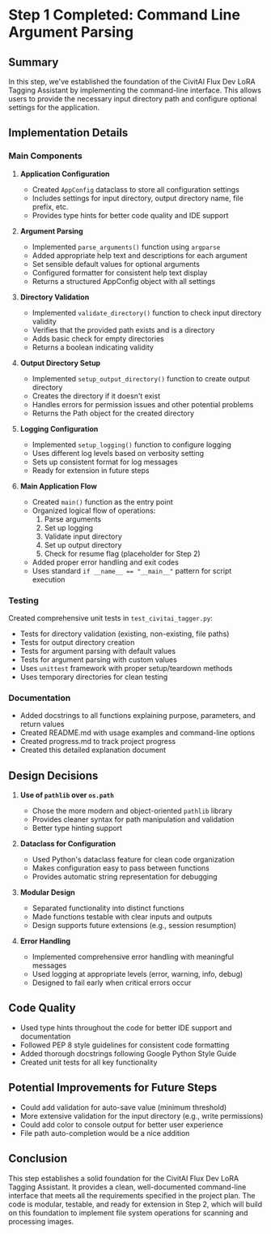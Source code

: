 # Step 1 Completed: Command Line Argument Parsing

## Summary

In this step, we've established the foundation of the CivitAI Flux Dev LoRA Tagging Assistant by implementing the command-line interface. This allows users to provide the necessary input directory path and configure optional settings for the application.

## Implementation Details

### Main Components

1. **Application Configuration**
   - Created `AppConfig` dataclass to store all configuration settings
   - Includes settings for input directory, output directory name, file prefix, etc.
   - Provides type hints for better code quality and IDE support

2. **Argument Parsing**
   - Implemented `parse_arguments()` function using `argparse`
   - Added appropriate help text and descriptions for each argument
   - Set sensible default values for optional arguments
   - Configured formatter for consistent help text display
   - Returns a structured AppConfig object with all settings

3. **Directory Validation**
   - Implemented `validate_directory()` function to check input directory validity
   - Verifies that the provided path exists and is a directory
   - Adds basic check for empty directories
   - Returns a boolean indicating validity

4. **Output Directory Setup**
   - Implemented `setup_output_directory()` function to create output directory
   - Creates the directory if it doesn't exist
   - Handles errors for permission issues and other potential problems
   - Returns the Path object for the created directory

5. **Logging Configuration**
   - Implemented `setup_logging()` function to configure logging
   - Uses different log levels based on verbosity setting
   - Sets up consistent format for log messages
   - Ready for extension in future steps

6. **Main Application Flow**
   - Created `main()` function as the entry point
   - Organized logical flow of operations:
     1. Parse arguments
     2. Set up logging
     3. Validate input directory
     4. Set up output directory
     5. Check for resume flag (placeholder for Step 2)
   - Added proper error handling and exit codes
   - Uses standard `if __name__ == "__main__"` pattern for script execution

### Testing

Created comprehensive unit tests in `test_civitai_tagger.py`:
   - Tests for directory validation (existing, non-existing, file paths)
   - Tests for output directory creation
   - Tests for argument parsing with default values
   - Tests for argument parsing with custom values
   - Uses `unittest` framework with proper setup/teardown methods
   - Uses temporary directories for clean testing

### Documentation

- Added docstrings to all functions explaining purpose, parameters, and return values
- Created README.md with usage examples and command-line options
- Created progress.md to track project progress
- Created this detailed explanation document

## Design Decisions

1. **Use of `pathlib` over `os.path`**
   - Chose the more modern and object-oriented `pathlib` library
   - Provides cleaner syntax for path manipulation and validation
   - Better type hinting support

2. **Dataclass for Configuration**
   - Used Python's dataclass feature for clean code organization
   - Makes configuration easy to pass between functions
   - Provides automatic string representation for debugging

3. **Modular Design**
   - Separated functionality into distinct functions
   - Made functions testable with clear inputs and outputs
   - Design supports future extensions (e.g., session resumption)

4. **Error Handling**
   - Implemented comprehensive error handling with meaningful messages
   - Used logging at appropriate levels (error, warning, info, debug)
   - Designed to fail early when critical errors occur

## Code Quality

- Used type hints throughout the code for better IDE support and documentation
- Followed PEP 8 style guidelines for consistent code formatting
- Added thorough docstrings following Google Python Style Guide
- Created unit tests for all key functionality

## Potential Improvements for Future Steps

- Could add validation for auto-save value (minimum threshold)
- More extensive validation for the input directory (e.g., write permissions)
- Could add color to console output for better user experience
- File path auto-completion would be a nice addition

## Conclusion

This step establishes a solid foundation for the CivitAI Flux Dev LoRA Tagging Assistant. It provides a clean, well-documented command-line interface that meets all the requirements specified in the project plan. The code is modular, testable, and ready for extension in Step 2, which will build on this foundation to implement file system operations for scanning and processing images. 